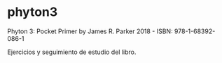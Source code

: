 # phyton3
Phyton 3: Pocket Primer by James R. Parker
2018 - ISBN: 978-1-68392-086-1

Ejercicios y seguimiento de estudio del libro.
